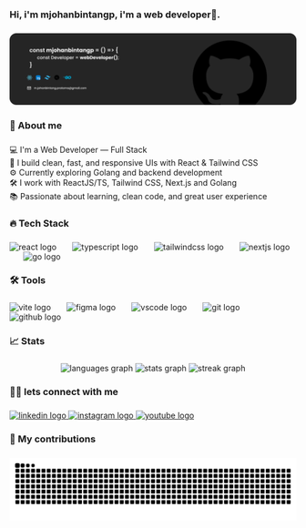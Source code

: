 <h3 align="left">Hi, i'm mjohanbintangp, i'm a web developer👋.</h3>

###

<div align="center">
  <img height="full" src="assets/Banner.png"  />
</div>

###

<h3 align="left">📖 About me</h3>

###

<p align="left">💻 I'm a Web Developer — Full Stack<br>🎨 I build clean, fast, and responsive UIs with React & Tailwind CSS  <br>⚙️ Currently exploring Golang and backend development  <br>🛠️ I work with ReactJS/TS, Tailwind CSS, Next.js and Golang <br>📚 Passionate about learning, clean code, and great user experience</p>

###

<h3 align="left">🔥 Tech Stack</h3>

###

<div align="left">
  <img src="https://cdn.jsdelivr.net/gh/devicons/devicon/icons/react/react-original.svg" height="30" alt="react logo"  />
  <img width="20" />
  <img src="https://skillicons.dev/icons?i=ts" height="30" alt="typescript logo"  />
  <img width="20" />
  <img src="https://skillicons.dev/icons?i=tailwind" height="30" alt="tailwindcss logo"  />
  <img width="20" />
  <img src="https://cdn.jsdelivr.net/gh/devicons/devicon/icons/nextjs/nextjs-original.svg" height="30" alt="nextjs logo"  />
  <img width="20" />
  <img src="https://cdn.simpleicons.org/go/00ADD8" height="30" alt="go logo"  />
</div>

###

<h3 align="left">🛠️ Tools</h3>

###

<div align="left">
  <img src="https://skillicons.dev/icons?i=vite" height="30" alt="vite logo"  />
  <img width="20" />
  <img src="https://cdn.jsdelivr.net/gh/devicons/devicon/icons/figma/figma-original.svg" height="30" alt="figma logo"  />
  <img width="20" />
  <img src="https://cdn.jsdelivr.net/gh/devicons/devicon/icons/vscode/vscode-original.svg" height="30" alt="vscode logo"  />
  <img width="20" />
  <img src="https://cdn.jsdelivr.net/gh/devicons/devicon/icons/git/git-original.svg" height="30" alt="git logo"  />
  <img width="20" />
  <img src="https://skillicons.dev/icons?i=github" height="30" alt="github logo"  />
</div>

###

<h3 align="left">📈 Stats</h3>

###

<div align="center">
  <img src="https://github-readme-stats.vercel.app/api/top-langs?username=mjohanbintangp&locale=en&hide_title=false&layout=compact&card_width=320&langs_count=5&theme=dracula&hide_border=false&order=2" height="150" alt="languages graph"  />
  <img src="https://github-readme-stats.vercel.app/api?username=mjohanbintangp&hide_title=false&hide_rank=false&show_icons=true&include_all_commits=true&count_private=true&disable_animations=false&theme=dracula&locale=en&hide_border=false&order=1" height="150" alt="stats graph"  />
  <img src="https://streak-stats.demolab.com?user=mjohanbintangp&locale=en&mode=daily&theme=dracula&hide_border=false&border_radius=5&order=3" height="150" alt="streak graph"  />
</div>

###

<h3 align="left">🙋‍♂️ lets connect with me</h3>

###

<div align="left">
  <a href="https://www.linkedin.com/in/mjohanbintangp" target="_blank">
    <img src="https://raw.githubusercontent.com/maurodesouza/profile-readme-generator/master/src/assets/icons/social/linkedin/default.svg" width="45" height="25" alt="linkedin logo"  />
  </a>
  <a href="https://www.instagram.com/mjohanbintangp" target="_blank">
    <img src="https://raw.githubusercontent.com/maurodesouza/profile-readme-generator/master/src/assets/icons/social/instagram/default.svg" width="45" height="25" alt="instagram logo"  />
  </a>
  <a href="https://www.youtube.com/@code.habits" target="_blank">
    <img src="https://raw.githubusercontent.com/maurodesouza/profile-readme-generator/master/src/assets/icons/social/youtube/default.svg" width="45" height="25" alt="youtube logo"  />
  </a>
</div>

###

<h3 align="left">🚀 My contributions</h3>

###

<img src="https://raw.githubusercontent.com/mjohanbintangp/mjohanbintangp/output/snake.svg" alt="Snake animation" />

###
